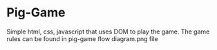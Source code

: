 # Pig-Game
Simple html, css, javascript that uses DOM to play the game. 
The game rules can be found in pig-game flow diagram.png file
